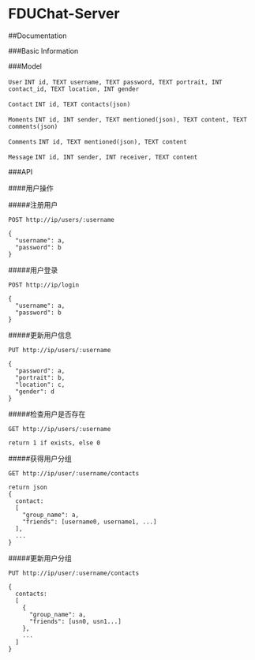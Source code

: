 # FDUChat-Server

##Documentation

###Basic Information

###Model

``User``
``INT id, TEXT username, TEXT password, TEXT portrait, INT contact_id, TEXT location, INT gender``

``Contact``
``INT id, TEXT contacts(json)``

``Moments``
``INT id, INT sender, TEXT mentioned(json), TEXT content, TEXT comments(json)``

``Comments``
``INT id, TEXT mentioned(json), TEXT content``

``Message``
``INT id, INT sender, INT receiver, TEXT content``

###API

####用户操作

#####注册用户

```
POST http://ip/users/:username

{
  "username": a,
  "password": b
}
```

#####用户登录

```
POST http://ip/login

{
  "username": a,
  "password": b
}
```

#####更新用户信息

```
PUT http://ip/users/:username

{
  "password": a,
  "portrait": b,
  "location": c,
  "gender": d
}
```

#####检查用户是否存在

```
GET http://ip/users/:username

return 1 if exists, else 0
```

#####获得用户分组

```
GET http://ip/user/:username/contacts

return json
{
  contact:
  [
    "group_name": a,
    "friends": [username0, username1, ...]
  ],
  ...
}

```

#####更新用户分组

```
PUT http://ip/user/:username/contacts

{
  contacts:
  [
    {
      "group_name": a,
      "friends": [usn0, usn1...]
    },
    ...
  ]
}
```
